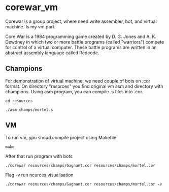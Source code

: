 # corewar_vm

Corewar is a group project, where need write assembler, bot, and virtual machine. Is my vm part.

Core War is a 1984 programming game created by D. G. Jones and A. K. Dewdney in which two or more battle programs (called "warriors") compete for control of a virtual computer. These battle programs are written in an abstract assembly language called Redcode.

## Champions

For demonstration of virtual machine, we need couple of bots on .cor format. On directory "resorces" you find original vm asm and directory with champions. Using asm program, you can compile .s files into .cor.
```
cd resources
```
```
./asm champs/mortel.s
```

## VM

To run vm, ypu shoud compile project using Makefile 
```
make
```
After that run program with bots
```
./corewar resources/champs/Gagnant.cor resources/champs/mortel.cor
```
Flag -v run ncurces visualisation
```
./corewar resources/champs/Gagnant.cor resources/champs/mortel.cor -v
```
